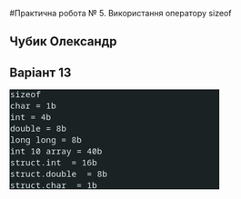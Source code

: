 #Практична робота № 5. Використання оператору sizeof


## Чубик Олександр


## Варіант 13


![](final.png)